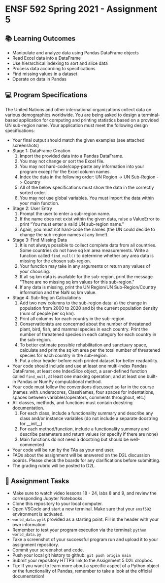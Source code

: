 # ENSF 592 Spring 2021 - Assignment 5

## 📚 Learning Outcomes
* Manipulate and analyze data using Pandas DataFrame objects
* Read Excel data into a DataFrame
* Use hierarchical indexing to sort and slice data
* Process data according to specifications
* Find missing values in a dataset
* Operate on data in Pandas

## 💻 Program Specifications
The United Nations and other international organizations collect data on various demographics worldwide.
You are being asked to design a terminal-based application for computing and printing statistics based on a provided UN sub-region name.
Your application must meet the following design specifications:
* Your final output should match the given examples (see attached screenshots)
* Stage 1: DataFrame Creation
  1. Import the provided data into a Pandas DataFrame. 
  2. You may not change or sort the Excel file.
  3. You may not hard-code/copy-paste any information into your program except for the Excel column names.
  4. Index the data in the following order: UN Region -> UN Sub-Region -> Country
  5. All of the below specifications must show the data in the correctly sorted order.
  6. You may not use global variables. You must import the data within your main function.
* Stage 2: User Entry
  1. Prompt the user to enter a sub-region name. 
  2. If the name does not exist within the given data, raise a ValueError to print “You must enter a valid UN sub-region name.” 
  3. Again, you must not hard-code the names (the UN could decide to change the sub-region names at any time!).
* Stage 3: Find Missing Data
  1. It is not always possible to collect complete data from all countries. Some countries do not have sq km area measurements. Write a function called `find_null()` to determine whether any area data is missing for the chosen sub-region.
  2. Your function may take in any arguments or return any values of your choosing.
  3. If all sq km data is available for the sub-region, print the message "There are no missing sq km values for this sub-region."
  4. If any data is missing, print the UN Region/UN Sub-Region/Country information and the NaN sq km value.
* Stage 4: Sub-Region Calculations
  1. Add two new columns to the sub-region data: a) the change in population from 2000 to 2020 and b) the current population density (num of people per sq km).
  2. Print all columns for each country in the sub-region.
  3. Conservationists are concerned about the number of threatened plant, bird, fish, and mammal species in each country. Print the number of threatened species in each category for each country in the sub-region.
  4. To better estimate possible rehabilitation and sanctuary space, calculate and print the sq km area per the total number of threatened species for each country in the sub-region.
  5. Put a clear header before each printed dataset for better readability.
* Your code should include and use at least one multi-index Pandas DataFrame, at least one IndexSlice object, a user-defined function called `find_null`, at least one masking operation, and at least one built-in Pandas or NumPy computational method.
* Your code must follow the conventions discussed so far in the course (names_with_underscores, ClassNames, four spaces for indentations, spaces between variables/operators, comments throughout, etc.)
* All classes, methods, and functions must contain docstring documentation.
    1. For each class, include a functionality summary and describe any class and/or instance variables (do not include a separate docstring for \_\_init\_\_)
    2. For each method/function, include a functionality summary and describe parameters and return values (or specify if there are none)
    3. Main functions do not need a docstring but should be well-commented 
* Your code will be run by the TAs as your end user.
* FAQs about the assignment will be answered on the D2L discussion boards. Please check the boards for any clarifications before submitting.
* The grading rubric will be posted to D2L.

## 📝 Assignment Tasks
* Make sure to watch video lessons 18 - 24, labs 8 and 9, and review the corresponding Jupyter Notebooks.
* Clone this repository to your local computer.
* Open VSCode and start a new terminal. Make sure that your `ensf592` environment is activated.
* `world_data.py` is provided as a starting point. Fill in the header with your own information.
* Remember to test your program execution via the terminal: `python world_data.py`
* Take a screenshot of your successful program run and upload it to your assignment repository.
* Commit your screenshot and code.
* Push your local git history to github: `git push origin main`
* Submit your repository HTTPS link to the Assignment 5 D2L dropbox.
* Tip: If you want to learn more about a specific aspect of a Python object or the functionality of Pandas, remember to take a look at the official documentation!

